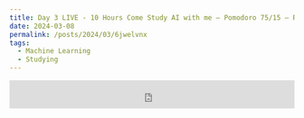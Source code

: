 ```yaml
---
title: Day 3 LIVE - 10 Hours Come Study AI with me — Pomodoro 75/15 — Relaxing LoFi + Rain
date: 2024-03-08
permalink: /posts/2024/03/6jwelvnx
tags:
  - Machine Learning
  - Studying
---
```


<iframe width="100%" height="50" src="https://www.youtube.com/embed/tA1YKDsBrT8" frameborder="0" allowfullscreen></iframe>
